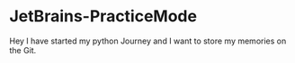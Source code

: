 # JetBrains-PracticeMode
Hey I have started my python Journey and I want to store my memories on the Git.
